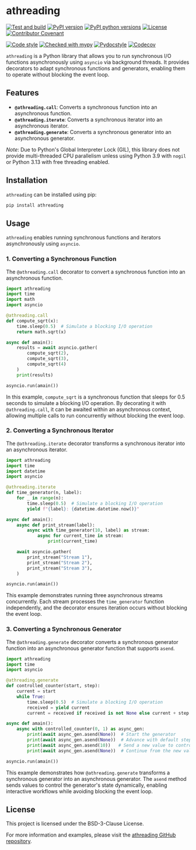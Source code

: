 # athreading

[![Test and build](https://github.com/calgray/athreading/actions/workflows/ci.yml/badge.svg)](https://github.com/calgray/athreading/actions/workflows/ci.yml)
[![PyPI version](https://img.shields.io/pypi/v/athreading.svg)](https://pypi.python.org/pypi/athreading)
[![PyPI python versions](https://img.shields.io/pypi/pyversions/athreading.svg?style=flat&logo=python&logoColor=white)](https://pypi.python.org/pypi/athreading)
[![License](https://img.shields.io/badge/license-BSD_3--Clause-blue.svg)](https://opensource.org/license/bsd-3-clause/)
[![Contributor Covenant](https://img.shields.io/badge/Contributor%20Covenant-2.1-4baaaa.svg)](code_of_conduct.md)

[![Code style](https://img.shields.io/badge/code_style-black-000000.svg)](https://github.com/psf/black)
[![Checked with mypy](https://www.mypy-lang.org/static/mypy_badge.svg)](https://mypy-lang.org/)
[![Pydocstyle](https://img.shields.io/badge/flake8-enabled-blue.svg)](https://flake8.pycqa.org/en/latest/)
[![Codecov](https://codecov.io/gh/calgray/athreading/branch/main/graph/badge.svg)](https://app.codecov.io/github/calgray/athreading)

`athreading` is a Python library that allows you to run synchronous I/O functions asynchronously using `asyncio` via background threads. It provides decorators to adapt synchronous functions and generators, enabling them to operate without blocking the event loop.

## Features

- **`@athreading.call`**: Converts a synchronous function into an asynchronous function.
- **`@athreading.iterate`**: Converts a synchronous iterator into an asynchronous iterator.
- **`@athreading.generate`**: Converts a synchronous generator into an asynchronous generator.

*Note*: Due to Python's Global Interpreter Lock (GIL), this library does not provide multi-threaded CPU parallelism unless using Python 3.9 with `nogil` or Python 3.13 with free threading enabled.

## Installation

`athreading` can be installed using pip:

```bash
pip install athreading
```

## Usage

`athreading` enables running synchronous functions and iterators asynchronously using `asyncio`.

### 1. Converting a Synchronous Function

The `@athreading.call` decorator to convert a synchronous function into an asynchronous function.

```python
import athreading
import time
import math
import asyncio

@athreading.call
def compute_sqrt(x):
    time.sleep(0.5)  # Simulate a blocking I/O operation
    return math.sqrt(x)

async def amain():
    results = await asyncio.gather(
        compute_sqrt(2),
        compute_sqrt(3),
        compute_sqrt(4)
    )
    print(results)

asyncio.run(amain())
```

In this example, `compute_sqrt` is a synchronous function that sleeps for 0.5 seconds to simulate a blocking I/O operation. By decorating it with `@athreading.call`, it can be awaited within an asynchronous context, allowing multiple calls to run concurrently without blocking the event loop.

### 2. Converting a Synchronous Iterator

The `@athreading.iterate` decorator transforms a synchronous iterator into an asynchronous iterator.

```python
import athreading
import time
import datetime
import asyncio

@athreading.iterate
def time_generator(n, label):
    for _ in range(n):
        time.sleep(0.5)  # Simulate a blocking I/O operation
        yield f"{label}: {datetime.datetime.now()}"

async def amain():
    async def print_stream(label):
        async with time_generator(10, label) as stream:
            async for current_time in stream:
                print(current_time)

    await asyncio.gather(
        print_stream("Stream 1"),
        print_stream("Stream 2"),
        print_stream("Stream 3"),
    )

asyncio.run(amain())
```

This example demonstrates running three asynchronous streams concurrently. Each stream processes the `time_generator` function independently, and the decorator ensures iteration occurs without blocking the event loop.

### 3. Converting a Synchronous Generator

The `@athreading.generate` decorator converts a synchronous generator function into an asynchronous generator function that supports `asend`.

```python
import athreading
import time
import asyncio

@athreading.generate
def controlled_counter(start, step):
    current = start
    while True:
        time.sleep(0.5)  # Simulate a blocking I/O operation
        received = yield current
        current = received if received is not None else current + step

async def amain():
    async with controlled_counter(0, 1) as async_gen:
        print(await async_gen.asend(None))  # Start the generator
        print(await async_gen.asend(None))  # Advance with default step
        print(await async_gen.asend(10))   # Send a new value to control the counter
        print(await async_gen.asend(None))  # Continue from the new value

asyncio.run(amain())
```

This example demonstrates how `@athreading.generate` transforms a synchronous generator into an asynchronous generator. The `asend` method sends values to control the generator's state dynamically, enabling interactive workflows while avoiding blocking the event loop.

## License

This project is licensed under the BSD-3-Clause License.

For more information and examples, please visit the [athreading GitHub repository](https://github.com/calgray/athreading).
